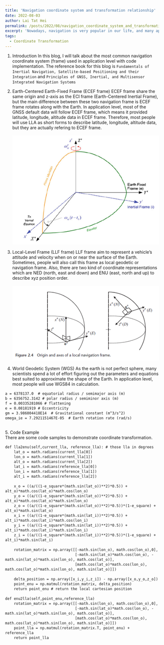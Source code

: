 ```yaml
---
title: 'Navigation coordinate system and transformation relationship'
date: 2022-08-03
author: Lai Tat Hei
permalink: /posts/2022/08/navigation_coordinate_system_and_transformation_relationship/
excerpt: 'Nowadays, navigation is very popular in our life, and many applications use GNSS as one of the reliable data sources. Therefore, this blog will discuss the mathematics implemented for navigation purposes.'
tags:
  - Coordinate Transformation
---
```



1. Introduction
In this blog, I will talk about the most common navigation coordinate system (frame) used in application level with code implementation. The reference book for this blog is `Fundamentals of Inertial Navigation, Satellite-based Positioning and their Integration` and `Principles of GNSS, Inertial, and Multisensor Integrated Navigation Systems`<br/>

2. Earth-Centered Earth-Fixed Frame (ECEF frame)
ECEF frame share the same origin and z-axis as the ECI frame (Earth-Centered Inertial Frame), but the main difference between these two navigation frame is ECEF frame rotates along with the Earth. In application level, most of the GNSS default data will follow ECEF frame, which means it provided latitude, longitude, altitude data in ECEF frame. Therefore, most people will use LLA as short forms to describe latitude, longitude, altitude data, but they are actually refering to ECEF frame. <br/>
<br/><img src='/images/ECI_ECEF_difference.PNG'><br/>

3. Local-Level Frame (LLF frame)
LLF frame aim to represent a vehicle’s attitude and velocity when on or near the surface of the Earth. Sometimes, people will also call this frame as local geodetic or navigation frame. Also, there are two kind of coordinate representations which are NED (north, east and down) and ENU (east, north and up) to describe xyz position order. <br/>
<br/><img src='/images/ned_enu_description.PNG'><br/>

4. World Geodetic System (WGS)
As the earth is not perfect sphere, many scientists spend a lot of effort figuring out the parameters and equations best suited to approximate the shape of the Earth. In application level, most people will use WGS84 in calculation.<br/>
```
a = 6378137.0  # equatorial radius / semimajor axis (m)
b = 6356752.3142 # polar radius / semiminor axis (m)
f = 0.00335281066 # flattening
e = 0.08181919 # Eccentricity
gm = 3.986004418E14  # Gravitational constant (m^3/s^2)
omega_ie = 7.2921151467E-05  # Earth rotation rate (rad/s)
```
<br/>
5. Code Example
<br/>There are some code samples to demonstrate coordinate transformation. <br/>

```
def lla2enu(self,current_lla, reference_lla): # those lla in degrees
    lat_o = math.radians(current_lla[0]) 
    lon_o = math.radians(current_lla[1])
    alt_o = math.radians(current_lla[2])
    lat_i = math.radians(reference_lla[0])
    lon_i = math.radians(reference_lla[1])
    alt_i = math.radians(reference_lla[2])

    x_o = ((a/((1-e_square*(math.sin(lat_o))**2)*0.5)) + alt_o)*math.cos(lat_o)*math.cos(lon_o)
    y_o = ((a/((1-e_square*(math.sin(lat_o))**2)*0.5)) + alt_o)*math.cos(lat_o)*math.sin(lon_o)
    z_o = ((a/((1-e_square*(math.sin(lat_o))**2)*0.5))*(1-e_square) + alt_o)*math.sin(lat_o)
    x_i = ((a/((1-e_square*(math.sin(lat_i))**2)*0.5)) + alt_i)*math.cos(lat_i)*math.cos(lon_i)
    y_i = ((a/((1-e_square*(math.sin(lat_i))**2)*0.5)) + alt_i)*math.cos(lat_i)*math.sin(lon_i)
    z_i = ((a/((1-e_square*(math.sin(lat_i))**2)*0.5))*(1-e_square) + alt_i)*math.sin(lat_i)

    rotation_matrix = np.array([[-math.sin(lon_o), math.cos(lon_o),0],
                                [-math.sin(lat_o)*math.cos(lon_o), -math.sin(lat_o)*math.sin(lon_o), math.cos(lat_o)],
                                [math.cos(lat_o)*math.cos(lon_o), math.cos(lat_o)*math.sin(lon_o), math.sin(lat_o)]])

    delta_position = np.array([x_i,y_i,z_i]) - np.array([x_o,y_o,z_o])
    point_enu = np.matmul(rotation_matrix, delta_position)
    return point_enu # return the local cartesian position
    
def enu2lla(self,point_enu,reference_lla)
    rotation_matrix = np.array([[-math.sin(lon_o), math.cos(lon_o),0],
                                [-math.sin(lat_o)*math.cos(lon_o), -math.sin(lat_o)*math.sin(lon_o), math.cos(lat_o)],
                                [math.cos(lat_o)*math.cos(lon_o), math.cos(lat_o)*math.sin(lon_o), math.sin(lat_o)]])
    point_lla = np.matmul(rotation_matrix.T, point_enu) + reference_lla
    return point_lla 
```
